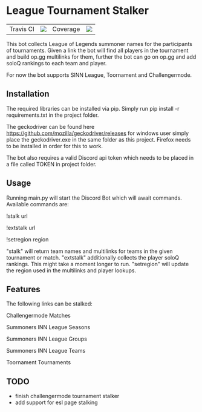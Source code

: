# League Tournament Stalker

<table>
    <tr>
        <td>Travis CI</td>
        <td><img src='https://travis-ci.org/Twalord/League_Tournament_Stalker.svg?branch=master'></td>
        <td>Coverage</td>
        <td><img src='https://codecov.io/gh/Twalord/League_Tournament_Stalker/branch/master/graph/badge.svg'></td>
    </tr>
</table>

This bot collects League of Legends summoner names for the participants of tournaments.
Given a link the bot will find all players in the tournament and build op.gg multilinks for them,
further the bot can go on op.gg and add soloQ rankings to each team and player.

For now the bot supports SINN League, Toornament and Challengermode.

## Installation

The required libraries can be installed via pip.
Simply run pip install -r requirements.txt in the project folder.

The geckodriver can be found here https://github.com/mozilla/geckodriver/releases
for windows user simply place the geckodriver.exe in the same folder as this project.
Firefox needs to be installed in order for this to work.

The bot also requires a valid Discord api token which needs to be placed in a file called TOKEN in project folder.

## Usage

Running main.py will start the Discord Bot which will await commands.
Available commands are:

!stalk url

!extstalk url

!setregion region

"stalk" will return team names and multilinks for teams in the given tournament or match.
"extstalk" additionally collects the player soloQ rankings. This might take a moment longer to run.
"setregion" will update the region used in the multilinks and player lookups.

## Features

The following links can be stalked:

Challengermode Matches

Summoners INN League Seasons

Summoners INN League Groups

Summoners INN League Teams

Toornament Tournaments

## TODO

- finish challengermode tournament stalker
- add support for esl page stalking
